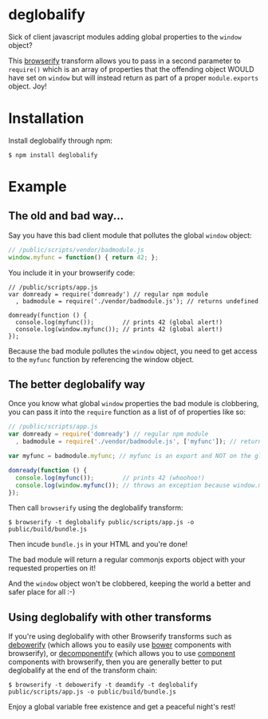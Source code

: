 # deglobalify

Sick of client javascript modules adding global properties to the ```window``` object?

This [browserify](https://github.com/substack/node-browserify) transform allows 
you to pass in a second parameter to ```require()``` which is an array of
properties that the offending object WOULD have set on ```window``` but will
instead return as part of a proper ```module.exports``` object. Joy!

# Installation

Install deglobalify through npm:

```
$ npm install deglobalify
```

# Example

## The old and bad way...

Say you have this bad client module that pollutes the global ```window``` object:

``` js
// /public/scripts/vendor/badmodule.js
window.myfunc = function() { return 42; };
```

You include it in your browserify code:

```
// /public/scripts/app.js
var domready = require('domready') // regular npm module
  , badmodule = require('./vendor/badmodule.js'); // returns undefined

domready(function () {
  console.log(myfunc());        // prints 42 (global alert!)
  console.log(window.myfunc()); // prints 42 (global alert!)
});
```

Because the bad module pollutes the ```window``` object, you need to get access
to the ```myfunc``` function by referencing the window object.

## The better deglobalify way

Once you know what global ```window``` properties the bad module is clobbering,
you can pass it into the ```require``` function as a list of of properties like
so:

``` js
// /public/scripts/app.js
var domready = require('domready') // regular npm module
  , badmodule = require('./vendor/badmodule.js', ['myfunc']); // returns an exports object

var myfunc = badmodule.myfunc; // myfunc is an export and NOT on the global window

domready(function () {
  console.log(myfunc());        // prints 42 (whoohoo!)
  console.log(window.myfunc()); // throws an exception because window.myfunc is undefined
});
```

Then call ```browserify``` using the deglobalify transform:

```
$ browserify -t deglobalify public/scripts/app.js -o public/build/bundle.js
```

Then incude ```bundle.js``` in your HTML and you're done!

The bad module will return a regular commonjs exports object with your requested
properties on it!

And the ```window``` object won't be clobbered, keeping the world a better and
safer place for all :-)

## Using deglobalify with other transforms

If you're using deglobalify with other Browserify transforms such as
[debowerify](https://github.com/eugeneware/debowerify) (which allows you to easily
use [bower](http://bower.io) components with browserify), or
[decomponentify](https://github.com/eugeneware/decomponentify) (which allows you
to use [component](https://github.com/component/component) components with
browserify, then you are generally better to put deglobalify at the end of the
transform chain:

```
$ browserify -t debowerify -t deamdify -t deglobalify public/scripts/app.js -o public/build/bundle.js
```

Enjoy a global variable free existence and get a peaceful night's rest!
